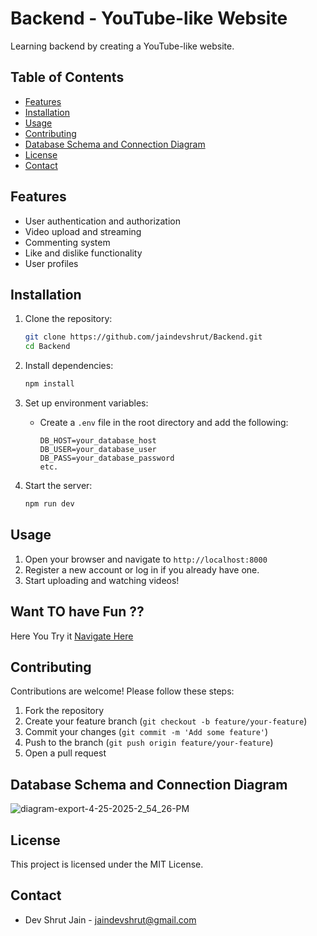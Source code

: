 # Backend - YouTube-like Website

Learning backend by creating a YouTube-like website.

## Table of Contents

- [Features](#features)
- [Installation](#installation)
- [Usage](#usage)
- [Contributing](#contributing)
- [Database Schema and Connection Diagram](#database-schema-and-connection-diagram)
- [License](#license)
- [Contact](#contact)

## Features

- User authentication and authorization
- Video upload and streaming
- Commenting system
- Like and dislike functionality
- User profiles

## Installation

1. Clone the repository:
    ```sh
    git clone https://github.com/jaindevshrut/Backend.git
    cd Backend
    ```

2. Install dependencies:
    ```sh
    npm install
    ```

3. Set up environment variables:
    - Create a `.env` file in the root directory and add the following:
        ```env
        DB_HOST=your_database_host
        DB_USER=your_database_user
        DB_PASS=your_database_password
        etc.
        ```

4. Start the server:
    ```sh
    npm run dev
    ```

## Usage

1. Open your browser and navigate to `http://localhost:8000`
2. Register a new account or log in if you already have one.
3. Start uploading and watching videos!
## Want TO have Fun ??
Here You Try it
[Navigate Here](https://www.postman.com/technical-engineer-50132623/public/collection/dr672ia/devtube?action=share&creator=41248414)
## Contributing

Contributions are welcome! Please follow these steps:

1. Fork the repository
2. Create your feature branch (`git checkout -b feature/your-feature`)
3. Commit your changes (`git commit -m 'Add some feature'`)
4. Push to the branch (`git push origin feature/your-feature`)
5. Open a pull request

## Database Schema and Connection Diagram

![diagram-export-4-25-2025-2_54_26-PM](https://github.com/user-attachments/assets/cb8cfd75-15fa-4e4f-a3d5-0dbca5b4c15d)


## License

This project is licensed under the MIT License.

## Contact

- Dev Shrut Jain - jaindevshrut@gmail.com

